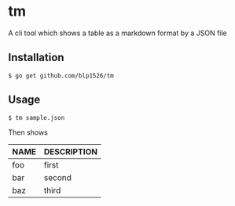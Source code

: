 # tm

A cli tool which shows a table as a markdown format by a JSON file

## Installation

```
$ go get github.com/blp1526/tm
```

## Usage

```
$ tm sample.json
```

Then shows

| NAME | DESCRIPTION |
|------|-------------|
| foo  | first       |
| bar  | second      |
| baz  | third       |
